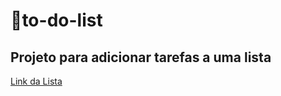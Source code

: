 # 📌to-do-list

## Projeto para adicionar tarefas a uma lista

[Link da Lista](https://68bf81ece9bd80bd529c41fb--joyful-mousse-9219be.netlify.app/)



